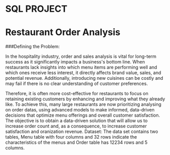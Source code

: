 #                                                                                                       SQL PROJECT
#                                                                                                Restaurant Order Analysis

###Defining the Problem:

In the hospitality industry, order and sales analysis is vital for long-term success as it significantly impacts a business's bottom line. When restaurants lack insights into which menu items are performing well and which ones receive less interest, it directly affects brand value, sales, and potential revenue. Additionally, introducing new cuisines can be costly and may fail if there is no clear understanding of customer preferences.

Therefore, it is often more cost-effective for restaurants to focus on retaining existing customers by enhancing and improving what they already like. To achieve this, many large restaurants are now prioritizing analysing on order datas, using advanced models to make informed, data-driven decisions that optimize menu offerings and overall customer satisfaction.
The objective is to obtain a data-driven solution that will allow us to increase order count and, as a consequence, to increase customer satisfaction and oranization revenue.
Dataset:
The data set contains two tables, Menu table with four columns and 32 rows indicate the characteristics of the menus and Order table has 12234 rows and 5 columns.
